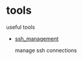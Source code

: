 # tools
useful tools

* [ssh_management](https://github.com/Pepe-Lu/tools/tree/master/ssh_management)

    manage ssh connections
